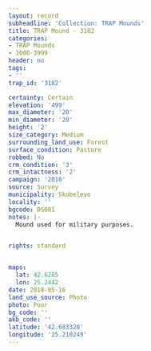 ```yaml
---
layout: record
subheadline: 'Collection: TRAP Mounds'
title: TRAP Mound - 3182
categories:
- TRAP Mounds
- 3000-3999
header: no
tags:
- ''
trap_id: '3182'

certainty: Certain
elevation: '499'
max_diameter: '20'
min_diameter: '20'
height: '2'
size_category: Medium
surrounding_land_use: Forest
surface_condition: Pasture
robbed: No
crm_condition: '3'
crm_intactness: '2'
campaign: '2010'
source: Survey
municipality: Skobelevo
locality: ''
bgcode: DS001
notes: |-
  Mound used for military purposes.


rights: standard


maps:
  lat: 42.6285
  lon: 25.2442
date: 2018-05-16
land_use_source: Photo
photo: Poor
bg_code: ''
akb_code: ''
latitude: '42.683328'
longitude: '25.210249'
---
```

